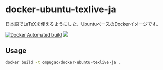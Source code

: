 # docker-ubuntu-texlive-ja

日本語でLaTeXを使えるようにした、UbuntuベースのDockerイメージです。

[![Docker Automated build](https://img.shields.io/docker/automated/korosuke613/etrobo-docker.svg)](https://hub.docker.com/r/korosuke613/etrobo-docker/)
[![](https://images.microbadger.com/badges/image/korosuke613/ubuntu-texlive-ja.svg)](https://microbadger.com/images/korosuke613/ubuntu-texlive-ja "Get your own image badge on microbadger.com")

## Usage

```bash
docker build -t ompugao/docker-ubuntu-texlive-ja .
```
